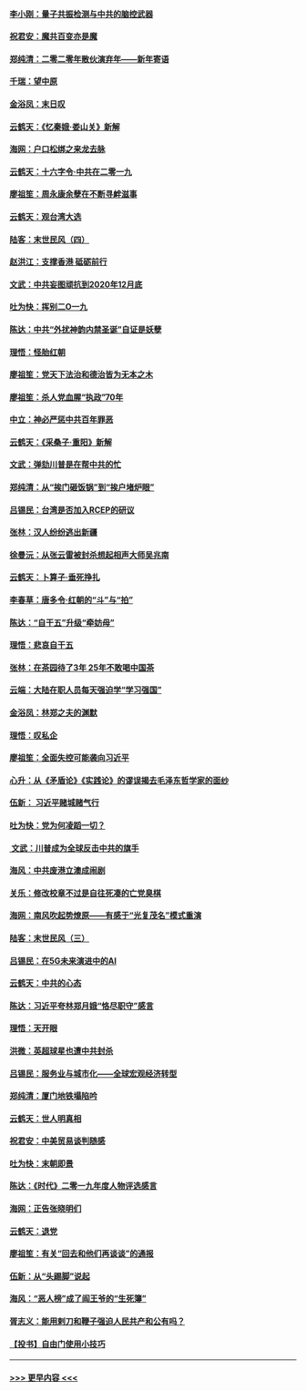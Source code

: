 #### [李小刚：量子共振检测与中共的脑控武器](../pages/nsc993/n11754518.md?t=12302333) 
#### [祝君安：魔共百变亦是魔](../pages/nsc993/n11754469.md?t=12302333) 
#### [郑纯清：二零二零年散伙演弃年——新年寄语](../pages/nsc993/n11754195.md?t=12302333) 
#### [千瑞：望中原](../pages/nsc993/n11754159.md?t=12302333) 
#### [金浴凤：末日叹](../pages/nsc993/n11752359.md?t=12302333) 
#### [云鹤天：《忆秦娥‧娄山关》新解](../pages/nsc993/n11752348.md?t=12302333) 
#### [海网：户口松绑之来龙去脉](../pages/nsc993/n11752328.md?t=12302333) 
#### [云鹤天：十六字令‧中共在二零一九](../pages/nsc993/n11752305.md?t=12302333) 
#### [廖祖笙：周永康余孽在不断寻衅滋事](../pages/nsc993/n11751013.md?t=12302333) 
#### [云鹤天：观台湾大选](../pages/nsc993/n11751007.md?t=12302333) 
#### [陆客：末世民风（四）](../pages/nsc993/n11749203.md?t=12302333) 
#### [赵洪江：支撑香港 砥砺前行](../pages/nsc993/n11748482.md?t=12302333) 
#### [文武：中共妄图顽抗到2020年12月底](../pages/nsc993/n11748446.md?t=12302333) 
#### [吐为快：挥别二O一九](../pages/nsc993/n11748411.md?t=12302333) 
#### [陈达：中共“外扰神韵内禁圣诞”自证是妖孽](../pages/nsc993/n11748226.md?t=12302333) 
#### [理悟：怪胎红朝](../pages/nsc993/n11748206.md?t=12302333) 
#### [廖祖笙：党天下法治和德治皆为无本之木](../pages/nsc993/n11748135.md?t=12302333) 
#### [廖祖笙：杀人党血腥“执政”70年](../pages/nsc993/n11745144.md?t=12302333) 
#### [中立：神必严惩中共百年罪恶](../pages/nsc993/n11744970.md?t=12302333) 
#### [云鹤天：《采桑子‧重阳》新解](../pages/nsc993/n11744948.md?t=12302333) 
#### [文武：弹劾川普是在帮中共的忙](../pages/nsc993/n11744758.md?t=12302333) 
#### [郑纯清：从“挨门砸饭锅”到“挨户堵炉眼”](../pages/nsc993/n11744745.md?t=12302333) 
#### [吕锡民：台湾是否加入RCEP的研议](../pages/nsc993/n11744701.md?t=12302333) 
#### [张林：汉人纷纷逃出新疆](../pages/nsc993/n11743530.md?t=12302333) 
#### [徐曼沅：从张云雷被封杀想起相声大师吴兆南](../pages/nsc993/n11741816.md?t=12302333) 
#### [云鹤天：卜算子‧垂死挣扎](../pages/nsc993/n11739956.md?t=12302333) 
#### [李春草：唐多令‧红朝的“斗”与“拍”](../pages/nsc993/n11739830.md?t=12302333) 
#### [陈达：“自干五”升级“牵妨母”](../pages/nsc993/n11739724.md?t=12302333) 
#### [理悟：悲哀自干五](../pages/nsc993/n11739547.md?t=12302333) 
#### [张林：在茶园待了3年 25年不敢喝中国茶](../pages/nsc993/n11739240.md?t=12302333) 
#### [云端：大陆在职人员每天强迫学“学习强国”](../pages/nsc993/n11738735.md?t=12302333) 
#### [金浴凤：林郑之夫的渊默](../pages/nsc993/n11737735.md?t=12302333) 
#### [理悟：叹私企](../pages/nsc993/n11737715.md?t=12302333) 
#### [廖祖笙：全面失控可能袭向习近平](../pages/nsc993/n11737704.md?t=12302333) 
#### [心升：从《矛盾论》《实践论》的谬误揭去毛泽东哲学家的面纱](../pages/nsc993/n11736962.md?t=12302333) 
#### [伍新： 习近平赌城赌气行](../pages/nsc993/n11736929.md?t=12302333) 
#### [吐为快：党为何凌蹈一切？](../pages/nsc993/n11736915.md?t=12302333) 
#### [ 文武：川普成为全球反击中共的旗手](../pages/nsc993/n11736882.md?t=12302333) 
#### [海风：中共废港立澳成闹剧](../pages/nsc993/n11735857.md?t=12302333) 
#### [关乐：修改校章不过是自往死凑的亡党臭棋](../pages/nsc993/n11735097.md?t=12302333) 
#### [海网：南风吹起势燎原——有感于“光复茂名”模式重演](../pages/nsc993/n11732308.md?t=12302333) 
#### [陆客：末世民风（三）](../pages/nsc993/n11732211.md?t=12302333) 
#### [吕锡民：在5G未来演进中的AI](../pages/nsc993/n11730010.md?t=12302333) 
#### [云鹤天：中共的心态](../pages/nsc993/n11729906.md?t=12302333) 
#### [陈达：习近平夸林郑月娥“恪尽职守”感言](../pages/nsc993/n11729881.md?t=12302333) 
#### [理悟：天开眼](../pages/nsc993/n11729699.md?t=12302333) 
#### [洪微：英超球星也遭中共封杀](../pages/nsc993/n11727243.md?t=12302333) 
#### [吕锡民：服务业与城市化——全球宏观经济转型](../pages/nsc993/n11725845.md?t=12302333) 
#### [郑纯清：厦门地铁塌陷吟](../pages/nsc993/n11725813.md?t=12302333) 
#### [云鹤天：世人明真相](../pages/nsc993/n11725621.md?t=12302333) 
#### [祝君安：中美贸易谈判随感](../pages/nsc993/n11725609.md?t=12302333) 
#### [吐为快：末朝即景](../pages/nsc993/n11723365.md?t=12302333) 
#### [陈达：《时代》二零一九年度人物评选感言](../pages/nsc993/n11723337.md?t=12302333) 
#### [海网：正告张晓明们](../pages/nsc993/n11723228.md?t=12302333) 
#### [云鹤天：退党](../pages/nsc993/n11723056.md?t=12302333) 
#### [廖祖笙：有关“回去和他们再谈谈”的通报](../pages/nsc993/n11722442.md?t=12302333) 
#### [伍新：从“头踢脚”说起](../pages/nsc993/n11722429.md?t=12302333) 
#### [海风：“恶人榜”成了阎王爷的“生死簿”](../pages/nsc993/n11722272.md?t=12302333) 
#### [胥志义：能用剌刀和鞭子强迫人民共产和公有吗？](../pages/nsc993/n11720569.md?t=12302333) 
#### [【投书】自由门使用小技巧](../pages/nsc993/n11720180.md?t=12302333) 

----
#### [ >>> 更早内容 <<< ](../indexes/nsc993-earlier.md)
